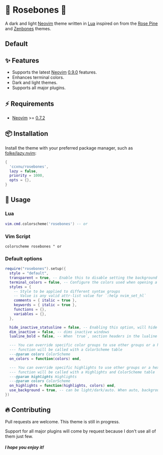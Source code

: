 # 🌹 Rosebones 🦴

A dark and light [Neovim](https://github.com/neovim/neovim) theme written in
[Lua](https://www.lua.org) inspired on from the [Rose Pine](https://github.com/rose-pine/neovim)
and [Zenbones](https://github.com/mcchrish/zenbones.nvim) themes.

## Default

<!--- ![image](https://user-images.githubusercontent.com/292349/115295095-3a9e5080-a10e-11eb-9aed-6054488c46ce.png) --->

## ✨ Features

- Supports the latest [Neovim](https://github.com/neovim/neovim)
  [0.9.0](https://github.com/neovim/neovim/releases/tag/v0.9.0) features.
- Enhances terminal colors.
- Dark and light themes.
- Supports all major plugins.

## ⚡️ Requirements

- [Neovim](https://github.com/neovim/neovim) >=
  [0.7.2](https://github.com/neovim/neovim/releases/tag/v0.7.2)

## 📦 Installation

Install the theme with your preferred package manager, such as
[folke/lazy.nvim](https://github.com/folke/lazy.nvim):

```lua
{
  'ccxnu/rosebones',
  lazy = false,
  priority = 1000,
  opts = {},
}
```

## 🚀 Usage

### Lua

```lua
vim.cmd.colorscheme('rosebones') -- or
```

### Vim Script

```vim
colorscheme rosebones " or
```

### Default options

```lua
require("rosebones").setup({
  style = "default",
  transparent = true, -- Enable this to disable setting the background color (Recommended)
  terminal_colors = false, -- Configure the colors used when opening a `:terminal` in Neovim
  styles = {
    -- Style to be applied to different syntax groups
    -- Value is any valid attr-list value for `:help nvim_set_hl`
    comments = { italic = true },
    keywords = { italic = true },
    functions = {},
    variables = {},
  },

  hide_inactive_statusline = false, -- Enabling this option, will hide inactive statuslines and replace them with a thin border instead. Should work with the standard **StatusLine** and **LuaLine**.
  dim_inactive = false, -- dims inactive windows
  lualine_bold = false, -- When `true`, section headers in the lualine theme will be bold

  --- You can override specific color groups to use other groups or a hex color
  --- function will be called with a ColorScheme table
  ---@param colors ColorScheme
  on_colors = function(colors) end,

  --- You can override specific highlights to use other groups or a hex color
  --- function will be called with a Highlights and ColorScheme table
  ---@param highlights Highlights
  ---@param colors ColorScheme
  on_highlights = function(highlights, colors) end,
  use_background = true, -- can be light/dark/auto. When auto, background will be set to vim.o.background
})
```

## 🔥 Contributing

Pull requests are welcome.
This theme is still in progress.

Support for all major plugins will come by request because
I don't use all of them just few.

##### I hope you enjoy it!
